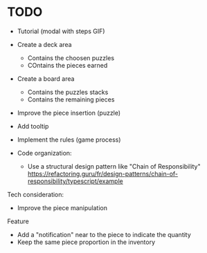 # TODO
- Tutorial (modal with steps GIF)
- Create a deck area
    * Contains the choosen puzzles
    * COntains the pieces earned
- Create a board area
    * Contains the puzzles stacks
    * Contains the remaining pieces
- Improve the piece insertion (puzzle)
- Add tooltip
- Implement the rules (game process)

- Code organization:
    * Use a structural design pattern like "Chain of Responsibility" https://refactoring.guru/fr/design-patterns/chain-of-responsibility/typescript/example

Tech consideration:
- Improve the piece manipulation

Feature
- Add a "notification" near to the piece to indicate the quantity
- Keep the same piece proportion in the inventory